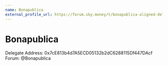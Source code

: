 ```yaml
---
name: Bonapublica
external_profile_url: https://forum.sky.money/t/bonapublica-aligned-delegate-communication/20451
---
```


# Bonapublica

Delegate Address: 0x7cE813b4d7A5ECD05132b2dC6288115Df447DAcf
Forum: @Bonapublica
